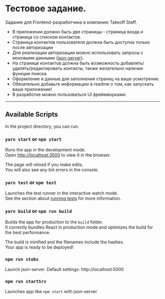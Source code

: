 # Тестовое задание.
Задание для Frontend-разработчика в компанию Takeoff Staff.

- В приложении должно быть две страницы - страница входа и страница со списком контактов.
- Страница контактов пользователя должна быть доступна только после авторизации
- Для реализации авторизации можно использовать запросы с моковыми данными ([json-server](https://github.com/typicode/json-server)).
- На странице контактов должна быть возможность добавлять/удалять/редактировать контакты, также желательно наличие функции поиска.
- Оформление и данные для заполнения страниц на ваше усмотрение.
- Обязательно добавьте информацию в readme о том, как запускать ваше приложение!
- В разработке можно пользоваться UI фреймворками.

___

## Available Scripts

In the project directory, you can run:

### `yarn start` or `npm start`

Runs the app in the development mode.\
Open [http://localhost:3000](http://localhost:3000) to view it in the browser.

The page will reload if you make edits.\
You will also see any lint errors in the console.

### `yarn test` or `npm test`

Launches the test runner in the interactive watch mode.\
See the section about [running tests](https://facebook.github.io/create-react-app/docs/running-tests) for more information.

### `yarn build` or `npm run build`

Builds the app for production to the `build` folder.\
It correctly bundles React in production mode and optimizes the build for the best performance.

The build is minified and the filenames include the hashes.\
Your app is ready to be deployed!

### `npm run stubs`

Launch json-server. Default settings: http://localhost:5000

### `npm run startSrv`

Launches app like `npm start` with json-server 
